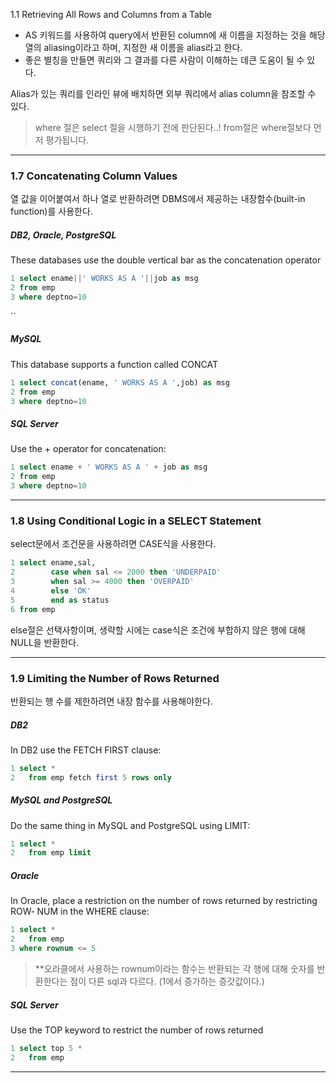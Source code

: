 
1.1 Retrieving All Rows and Columns from a Table



* AS 키워드를 사용하여 query에서 반환된 column에 새 이름을 지정하는 것을 해당 열의 aliasing이라고 하며, 지정한 새 이름을 alias라고 한다. 
* 좋은 별칭을 만들면 쿼리와 그 결과를 다른 사람이 이해하는 데큰 도움이 될 수 있다. 


Alias가 있는 쿼리를 인라인 뷰에 배치하면 외부 쿼리에서 alias column을 참조할 수 있다. 



> where 절은 select 절을 시행하기 전에 판단된다..!
> from절은 where절보다 먼저 평가됩니다. 

---

### 1.7 Concatenating Column Values

열 값을 이어붙여서 하나 열로 반환하려면 DBMS에서 제공하는 내장함수(built-in function)를 사용한다. 

##### DB2, Oracle, PostgreSQL 
These databases use the double vertical bar as the concatenation operator
```sql
1 select ename||' WORKS AS A '||job as msg 
2 from emp 
3 where deptno=10
```
``
##### MySQL 
This database supports a function called CONCAT
```sql
1 select concat(ename, ' WORKS AS A ',job) as msg 
2 from emp 
3 where deptno=10
```

##### SQL Server 
Use the + operator for concatenation: 
``` sql
1 select ename + ' WORKS AS A ' + job as msg 
2 from emp 
3 where deptno=10
```

---

### 1.8 Using Conditional Logic in a SELECT Statement

select문에서 조건문을 사용하려면 CASE식을 사용한다. 

```sql
1 select ename,sal, 
2        case when sal <= 2000 then 'UNDERPAID' 
3        when sal >= 4000 then 'OVERPAID' 
4        else 'OK' 
5        end as status 
6 from emp
```

else절은 선택사항이며, 생략할 시에는 case식은 조건에 부합하지 않은 행에 대해 NULL을 반환한다.

---

### 1.9 Limiting the Number of Rows Returned

반환되는 행 수를 제한하려면 내장 함수를 사용해야한다. 

##### DB2 
In DB2 use the FETCH FIRST clause:
```sql
1 select * 
2   from emp fetch first 5 rows only
```

##### MySQL and PostgreSQL 
Do the same thing in MySQL and PostgreSQL using LIMIT:
```sql
1 select * 
2   from emp limit
```

##### Oracle 
In Oracle, place a restriction on the number of rows returned by restricting ROW‐ NUM in the WHERE clause:
```sql
1 select * 
2   from emp 
3 where rownum <= 5
```

>**오라클에서 사용하는 rownum이라는 함수는 반환되는 각 행에 대해 숫자를 반환한다는 점이 다른 sql과 다르다. (1에서 증가하는 증갓값이다.)


##### SQL Server 
Use the TOP keyword to restrict the number of rows returned
```sql
1 select top 5 * 
2   from emp
```
---


```sql

```